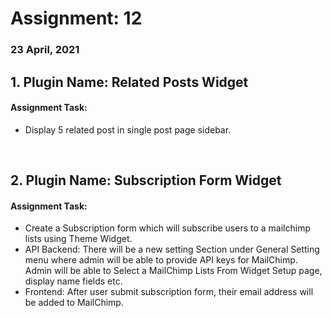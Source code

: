 # Assignment: 12
### 23 April, 2021

## 1. Plugin Name: Related Posts Widget
#### Assignment Task:
<ul>
<li>
Display 5 related post in single post page sidebar.</li>
</ul>
<br>

## 2. Plugin Name: Subscription Form Widget
#### Assignment Task:
<ul>
<li>
Create a Subscription form which will subscribe users to a mailchimp lists using Theme Widget.</li>
<li>API Backend: There will be a new setting Section under General Setting menu where admin will be able to provide API keys for MailChimp. Admin will be able to Select a MailChimp Lists From Widget Setup page, display name fields etc.</li>
<li>Frontend: After user submit subscription form, their email address will be added to MailChimp.</li>
</ul>
<br>
